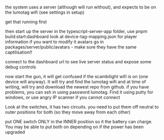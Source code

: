 the system uses a server (although will run without), and expects to be on the lumotag wifi (see settings in setup)

get that running first

then start up the server in the typescript-server-app folder, use pnpm build:start:dashboard
look at device-tag-mapping.json for player information if you want to modify it
avatars go in packages/server/public/avatars - make sure they have the same captilisation!!

connect to the dashboard url to see live server status and expose some debug controls

now start the gun, it will get confused if the scambilight wifi is on (one device will anyway). It will try and find the lumotag wifi and at time
of writing, will try and download the newest repo from github. if you have problems, you can ssh in using password lumotag. Find it using putty for windows, or use angry IP scanner if you cannot connect


Look at the switches, it has two circuits. you need to put them off neutral to outer positions for both (so they move away from each other)

put ONE switch ONLY in the INNER position so it the battery can charge. You may be able to put both on depending on if the power has been upgraded


